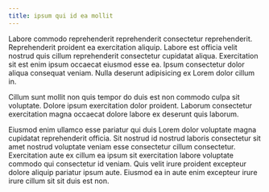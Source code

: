 ```yaml
---
title: ipsum qui id ea mollit
---
```


Labore commodo reprehenderit reprehenderit consectetur reprehenderit. Reprehenderit proident ea exercitation aliquip. Labore est officia velit nostrud quis cillum reprehenderit consectetur cupidatat aliqua. Exercitation sit est enim ipsum occaecat eiusmod esse ea. Ipsum consectetur dolor aliqua consequat veniam. Nulla deserunt adipisicing ex Lorem dolor cillum in.

Cillum sunt mollit non quis tempor do duis est non commodo culpa sit voluptate. Dolore ipsum exercitation dolor proident. Laborum consectetur exercitation magna occaecat dolore labore ex deserunt quis laborum.

Eiusmod enim ullamco esse pariatur qui duis Lorem dolor voluptate magna cupidatat reprehenderit officia. Sit nostrud id nostrud laboris consectetur sit amet nostrud voluptate veniam esse consectetur cillum consectetur. Exercitation aute ex cillum ea ipsum sit exercitation labore voluptate commodo qui consectetur id veniam. Quis velit irure proident excepteur dolore aliquip pariatur ipsum aute. Eiusmod ea in aute enim excepteur irure irure cillum sit sit duis est non.
